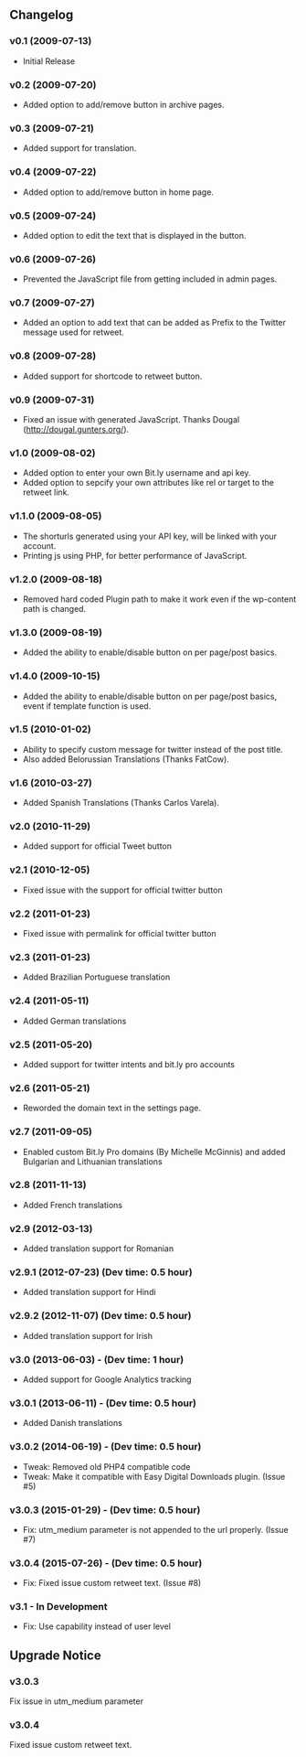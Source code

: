 ## Changelog ##

### v0.1 (2009-07-13) ###

*   Initial Release

### v0.2 (2009-07-20) ###

*   Added option to add/remove button in archive pages.

### v0.3 (2009-07-21) ###

*   Added support for translation.

### v0.4 (2009-07-22) ###

*   Added option to add/remove button in home page.

### v0.5 (2009-07-24) ###

*   Added option to edit the text that is displayed in the button.

### v0.6 (2009-07-26) ###

*   Prevented the JavaScript file from getting included in admin pages.

### v0.7 (2009-07-27) ###

*   Added an option to add text that can be added as Prefix to the Twitter message used for retweet.

### v0.8 (2009-07-28) ###

*   Added support for shortcode to retweet button.

### v0.9 (2009-07-31) ###

*   Fixed an issue with generated JavaScript. Thanks Dougal (http://dougal.gunters.org/).

### v1.0 (2009-08-02) ###

*   Added option to enter your own Bit.ly username and api key.
*   Added option to sepcify your own attributes like rel or target to the retweet link.

### v1.1.0 (2009-08-05) ###

*   The shorturls generated using your API key, will be linked with your account.
*   Printing js using PHP, for better performance of JavaScript.

### v1.2.0 (2009-08-18) ###

*   Removed hard coded Plugin path to make it work even if the wp-content path is changed.

### v1.3.0 (2009-08-19) ###
*   Added the ability to enable/disable button on per page/post basics.

### v1.4.0 (2009-10-15) ###
*   Added the ability to enable/disable button on per page/post basics, event if template function is used.

### v1.5 (2010-01-02) ###
*   Ability to specify custom message for twitter instead of the post title.
*   Also added Belorussian Translations (Thanks FatCow).

### v1.6 (2010-03-27) ###
*   Added Spanish Translations (Thanks Carlos Varela).

### v2.0 (2010-11-29) ###
*   Added support for official Tweet button

### v2.1 (2010-12-05) ###
*   Fixed issue with the support for official twitter button

### v2.2 (2011-01-23) ###
*   Fixed issue with permalink for official twitter button

### v2.3 (2011-01-23) ###
*   Added Brazilian Portuguese translation

### v2.4 (2011-05-11) ###
*   Added German translations

### v2.5 (2011-05-20) ###
*   Added support for twitter intents and bit.ly pro accounts

### v2.6 (2011-05-21) ###
*   Reworded the domain text in the settings page.

### v2.7 (2011-09-05) ###
*   Enabled custom Bit.ly Pro domains (By Michelle McGinnis) and added Bulgarian and Lithuanian translations

### v2.8 (2011-11-13) ###
*   Added French translations

### v2.9 (2012-03-13) ###
*   Added translation support for Romanian

### v2.9.1 (2012-07-23) (Dev time: 0.5 hour) ###
* Added translation support for Hindi

### v2.9.2 (2012-11-07) (Dev time: 0.5 hour) ###
* Added translation support for Irish

### v3.0 (2013-06-03) - (Dev time: 1 hour) ###
- Added support for Google Analytics tracking

### v3.0.1 (2013-06-11) - (Dev time: 0.5 hour) ###
- Added Danish translations

### v3.0.2 (2014-06-19) - (Dev time: 0.5 hour) ###
- Tweak: Removed old PHP4 compatible code
- Tweak: Make it compatible with Easy Digital Downloads plugin. (Issue #5)

### v3.0.3 (2015-01-29) - (Dev time: 0.5 hour) ###
- Fix: utm_medium parameter is not appended to the url properly. (Issue #7)

### v3.0.4 (2015-07-26) - (Dev time: 0.5 hour) ###
- Fix: Fixed issue custom retweet text. (Issue #8)

### v3.1 - In Development ###
- Fix: Use capability instead of user level

## Upgrade Notice ##

### v3.0.3 ###
Fix issue in utm_medium parameter

### v3.0.4 ###
Fixed issue custom retweet text.

